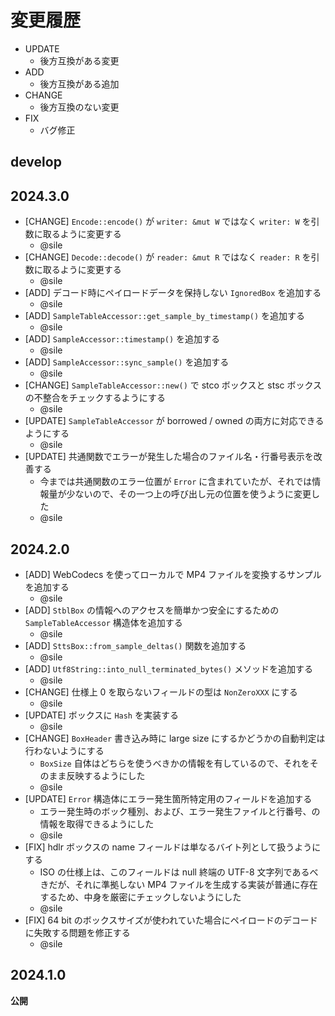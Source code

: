 # 変更履歴

- UPDATE
  - 後方互換がある変更
- ADD
  - 後方互換がある追加
- CHANGE
  - 後方互換のない変更
- FIX
  - バグ修正

## develop

## 2024.3.0

- [CHANGE] `Encode::encode()` が `writer: &mut W` ではなく `writer: W` を引数に取るように変更する
   - @sile
- [CHANGE] `Decode::decode()` が `reader: &mut R` ではなく `reader: R` を引数に取るように変更する
   - @sile
- [ADD] デコード時にペイロードデータを保持しない `IgnoredBox` を追加する
   - @sile
- [ADD] `SampleTableAccessor::get_sample_by_timestamp()` を追加する
   - @sile
- [ADD] `SampleAccessor::timestamp()` を追加する
   - @sile
- [ADD] `SampleAccessor::sync_sample()` を追加する
  - @sile
- [CHANGE] `SampleTableAccessor::new()` で stco ボックスと stsc ボックスの不整合をチェックするようにする
  - @sile
- [UPDATE] `SampleTableAccessor` が borrowed / owned の両方に対応できるようにする
  - @sile
- [UPDATE] 共通関数でエラーが発生した場合のファイル名・行番号表示を改善する
  - 今までは共通関数のエラー位置が `Error` に含まれていたが、それでは情報量が少ないので、その一つ上の呼び出し元の位置を使うように変更した
  - @sile

## 2024.2.0

- [ADD] WebCodecs を使ってローカルで MP4 ファイルを変換するサンプルを追加する
  - @sile
- [ADD] `StblBox` の情報へのアクセスを簡単かつ安全にするための `SampleTableAccessor` 構造体を追加する
  - @sile
- [ADD] `SttsBox::from_sample_deltas()` 関数を追加する
  - @sile
- [ADD] `Utf8String::into_null_terminated_bytes()` メソッドを追加する
  - @sile
- [CHANGE] 仕様上 0 を取らないフィールドの型は `NonZeroXXX` にする
  -  @sile
- [UPDATE] ボックスに `Hash` を実装する
  - @sile
- [CHANGE] `BoxHeader` 書き込み時に large size にするかどうかの自動判定は行わないようにする
  - `BoxSize` 自体はどちらを使うべきかの情報を有しているので、それをそのまま反映するようにした
  - @sile
- [UPDATE] `Error` 構造体にエラー発生箇所特定用のフィールドを追加する
  - エラー発生時のボック種別、および、エラー発生ファイルと行番号、の情報を取得できるようにした
  - @sile
- [FIX] hdlr ボックスの name フィールドは単なるバイト列として扱うようにする
  - ISO の仕様上は、このフィールドは null 終端の UTF-8 文字列であるべきだが、それに準拠しない MP4 ファイルを生成する実装が普通に存在するため、中身を厳密にチェックしないようにした
  - @sile
- [FIX] 64 bit のボックスサイズが使われていた場合にペイロードのデコードに失敗する問題を修正する
  - @sile

## 2024.1.0

**公開**
